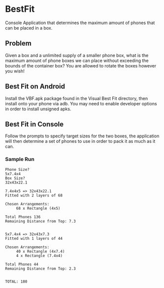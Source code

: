 # BestFit
Console Application that determines the maximum amount of phones that can be placed in a box.

## Problem

Given a box and a unlimited supply of a smaller phone box, what is the maximum amount of phone boxes we can place without exceeding the bounds of the container box? You are allowed to rotate the boxes however you wish!

## Best Fit on Android

Install the VBF.apk package found in the Visual Best Fit directory, then install onto your phone via adb. You may need to enable developer options in order to install unsigned apks.

## Best Fit in Console

Follow the prompts to specify target sizes for the two boxes, the application will then determine a set of phones to use in order to pack it as much as it can.

### Sample Run

```
Phone Size?
5x7.4x4
Box Size?
32x43x22.1

7.4x4x5 => 32x43x22.1
Fitted with 2 layers of 68

Chosen Arrangements:
     68 x Rectangle (4x5)

Total Phones 136
Remaining Distance from Top: 7.3


5x7.4x4 => 32x43x7.3
Fitted with 1 layers of 44

Chosen Arrangements:
     40 x Rectangle (4x7.4)
     4 x Rectangle (7.4x4)

Total Phones 44
Remaining Distance from Top: 2.3


TOTAL: 180            
```
